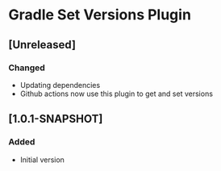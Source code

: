 <!-- Keep a Changelog guide -> https://keepachangelog.com -->

# Gradle Set Versions Plugin

## [Unreleased]

### Changed
- Updating dependencies
- Github actions now use this plugin to get and set versions

## [1.0.1-SNAPSHOT]
### Added
- Initial version
